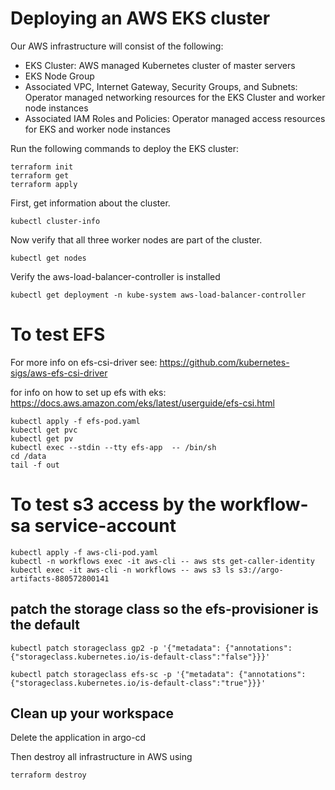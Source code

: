 # Deploying an AWS EKS cluster
Our AWS infrastructure will consist of the following:

- EKS Cluster: AWS managed Kubernetes cluster of master servers
- EKS Node Group
- Associated VPC, Internet Gateway, Security Groups, and Subnets: Operator managed networking resources for the EKS Cluster and worker node instances
- Associated IAM Roles and Policies: Operator managed access resources for EKS and worker node instances

Run the following commands to deploy the EKS cluster:
```
terraform init
terraform get
terraform apply
```


First, get information about the cluster.
```
kubectl cluster-info
```

Now verify that all three worker nodes are part of the cluster.
```
kubectl get nodes
```


Verify the aws-load-balancer-controller is installed
```
kubectl get deployment -n kube-system aws-load-balancer-controller
```


# To test EFS
For more info on efs-csi-driver see:
https://github.com/kubernetes-sigs/aws-efs-csi-driver

for info on how to set up efs with eks:
https://docs.aws.amazon.com/eks/latest/userguide/efs-csi.html

```
kubectl apply -f efs-pod.yaml
kubectl get pvc
kubectl get pv
kubectl exec --stdin --tty efs-app  -- /bin/sh
cd /data
tail -f out
```

# To test s3 access by the workflow-sa service-account
```
kubectl apply -f aws-cli-pod.yaml
kubectl -n workflows exec -it aws-cli -- aws sts get-caller-identity                
kubectl exec -it aws-cli -n workflows -- aws s3 ls s3://argo-artifacts-880572800141
```

## patch the storage class so the efs-provisioner is the default
```
kubectl patch storageclass gp2 -p '{"metadata": {"annotations":{"storageclass.kubernetes.io/is-default-class":"false"}}}'

kubectl patch storageclass efs-sc -p '{"metadata": {"annotations":{"storageclass.kubernetes.io/is-default-class":"true"}}}'

```
## Clean up your workspace

Delete the application in argo-cd

Then destroy all infrastructure in AWS using
```
terraform destroy
```




